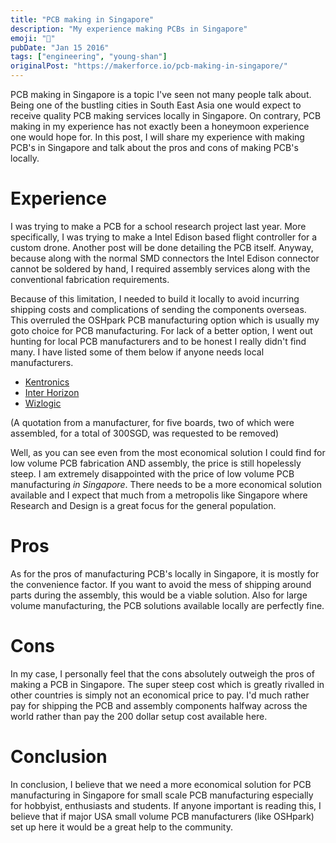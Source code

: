 ```yaml
---
title: "PCB making in Singapore"
description: "My experience making PCBs in Singapore"
emoji: "💾"
pubDate: "Jan 15 2016"
tags: ["engineering", "young-shan"]
originalPost: "https://makerforce.io/pcb-making-in-singapore/"
---
```


PCB making in Singapore is a topic I've seen not many people talk about. Being one of the bustling cities in South East Asia one would expect to receive quality PCB making services locally in Singapore. On contrary, PCB making in my experience has not exactly been a honeymoon experience one would hope for. In this post, I will share my experience with making PCB's in Singapore and talk about the pros and cons of making PCB's locally.

# Experience

I was trying to make a PCB for a school research project last year. More specifically, I was trying to make a Intel Edison based flight controller for a custom drone. Another post will be done detailing the PCB itself. Anyway, because along with the normal SMD connectors the Intel Edison connector cannot be soldered by hand, I required assembly services along with the conventional fabrication requirements.

Because of this limitation, I needed to build it locally to avoid incurring shipping costs and complications of sending the components overseas. This overruled the OSHpark PCB manufacturing option which is usually my goto choice for PCB manufacturing. For lack of a better option, I went out hunting for local PCB manufacturers and to be honest I really didn't find many. I have listed some of them below if anyone needs local manufacturers.

- [Kentronics](http://www.kentronicsengineering.com/)
- [Inter Horizon](http://interhorizon.com.sg/about/)
- [Wizlogic](http://www.wizlogix.com/aboutus.htm)

(A quotation from a manufacturer, for five boards, two of which were assembled, for a total of 300SGD, was requested to be removed)

Well, as you can see even from the most economical solution I could find for low volume PCB fabrication AND assembly, the price is still hopelessly steep. I am extremely disappointed with the price of low volume PCB manufacturing _in Singapore_. There needs to be a more economical solution available and I expect that much from a metropolis like Singapore where Research and Design is a great focus for the general population.

# Pros

As for the pros of manufacturing PCB's locally in Singapore, it is mostly for the convenience factor. If you want to avoid the mess of shipping around parts during the assembly, this would be a viable solution. Also for large volume manufacturing, the PCB solutions available locally are perfectly fine.

# Cons

In my case, I personally feel that the cons absolutely outweigh the pros of making a PCB in Singapore. The super steep cost which is greatly rivalled in other countries is simply not an economical price to pay. I'd much rather pay for shipping the PCB and assembly components halfway across the world rather than pay the 200 dollar setup cost available here.

# Conclusion

In conclusion, I believe that we need a more economical solution for PCB manufacturing in Singapore for small scale PCB manufacturing especially for hobbyist, enthusiasts and students. If anyone important is reading this, I believe that if major USA small volume PCB manufacturers (like OSHpark) set up here it would be a great help to the community.
